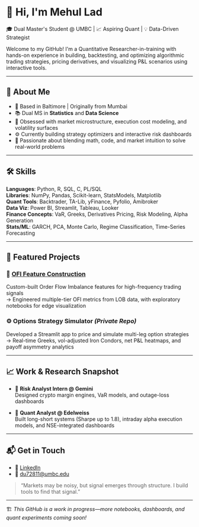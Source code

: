 # 👋 Hi, I'm Mehul Lad

🎓 Dual Master's Student @ UMBC | 📈 Aspiring Quant | 💡 Data-Driven Strategist

Welcome to my GitHub! I'm a Quantitative Researcher-in-training with hands-on experience in building, backtesting, and optimizing algorithmic trading strategies, pricing derivatives, and visualizing P&L scenarios using interactive tools.

---

## 🧠 About Me

- 📍 Based in Baltimore | Originally from Mumbai
- 📚 Dual MS in **Statistics** and **Data Science**
- 🧮 Obsessed with market microstructure, execution cost modeling, and volatility surfaces
- ⚙️ Currently building strategy optimizers and interactive risk dashboards
- 🧠 Passionate about blending math, code, and market intuition to solve real-world problems

---

## 🛠️ Skills

**Languages**: Python, R, SQL, C, PL/SQL  
**Libraries**: NumPy, Pandas, Scikit-learn, StatsModels, Matplotlib  
**Quant Tools**: Backtrader, TA-Lib, yFinance, Pyfolio, Amibroker  
**Data Viz**: Power BI, Streamlit, Tableau, Looker  
**Finance Concepts**: VaR, Greeks, Derivatives Pricing, Risk Modeling, Alpha Generation  
**Stats/ML**: GARCH, PCA, Monte Carlo, Regime Classification, Time-Series Forecasting

---

## 🚀 Featured Projects


### 🧮 [OFI Feature Construction](https://github.com/mehullad217/ofi-feature-construction)  
Custom-built Order Flow Imbalance features for high-frequency trading signals  
→ Engineered multiple-tier OFI metrics from LOB data, with exploratory notebooks for edge visualization  

### ⚙️ Options Strategy Simulator *(Private Repo)*  
Developed a Streamlit app to price and simulate multi-leg option strategies  
→ Real-time Greeks, vol-adjusted Iron Condors, net P&L heatmaps, and payoff asymmetry analytics

---

## 📈 Work & Research Snapshot

- 💼 **Risk Analyst Intern @ Gemini**  
    Designed crypto margin engines, VaR models, and outage-loss dashboards

- 🧠 **Quant Analyst @ Edelweiss**  
    Built long-short systems (Sharpe up to 1.8), intraday alpha execution models, and NSE-integrated dashboards



---

## 📬 Get in Touch

- 🔗 [LinkedIn](https://www.linkedin.com/in/mehullad/)
- 📧 du72811@umbc.edu

> “Markets may be noisy, but signal emerges through structure. I build tools to find that signal.”

---

🏗️ *This GitHub is a work in progress—more notebooks, dashboards, and quant experiments coming soon!*
